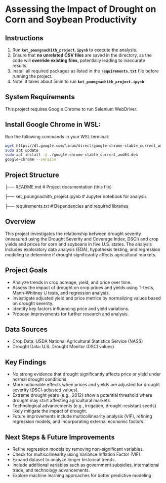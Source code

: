# Assessing the Impact of Drought on Corn and Soybean Productivity

## Instructions  
1. Run **`ket_poungnachith_project.ipynb`** to execute the analysis.  
2. Ensure that **no unrelated CSV files** are saved in the directory, as the code will **override existing files**, potentially leading to inaccurate results.  
3. Install all required packages as listed in the **`requirements.txt`** file before running the project.
4. Note: it takes about 5min to run **`ket_poungnachith_project.ipynb`**

## System Requirements
This project requires Google Chrome to run Selenium WebDriver.

## Install Google Chrome in WSL:
Run the following commands in your WSL terminal:

```bash
wget https://dl.google.com/linux/direct/google-chrome-stable_current_amd64.deb
sudo apt update
sudo apt install -y ./google-chrome-stable_current_amd64.deb
google-chrome --version
```

## Project Structure
├── README.md                        # Project documentation (this file)

├── ket_poungnachith_project.ipynb   # Jupyter notebook for analysis

├── requirements.txt                 # Dependencies and required libraries

## Overview
This project investigates the relationship between drought severity (measured using the Drought Severity and Coverage Index, DSCI) and crop yields and prices for corn and soybeans in five U.S. states. The analysis includes exploratory data analysis (EDA), hypothesis testing, and regression modeling to determine if drought significantly affects agricultural markets.

## Project Goals
* Analyze trends in crop acreage, yield, and price over time.
* Assess the impact of drought on crop prices and yields using T-tests, Mann-Whitney U tests, and regression analysis.
* Investigate adjusted yield and price metrics by normalizing values based on drought severity.
* Identify key factors influencing price and yield variations.
* Propose improvements for further research and analysis.

## Data Sources
* Crop Data: USDA National Agricultural Statistics Service (NASS)
* Drought Data: U.S. Drought Monitor (DSCI values)

## Key Findings
* No strong evidence that drought significantly affects price or yield under normal drought conditions.
* More noticeable effects when prices and yields are adjusted for drought severity (DSCI-adjusted values).
* Extreme drought years (e.g., 2012) show a potential threshold where drought may start affecting agricultural markets.
* Technological advancements (e.g., irrigation, drought-resistant seeds) likely mitigate the impact of drought.
* Future improvements include multicollinearity analysis (VIF), refining regression models, and incorporating external economic factors.

## Next Steps & Future Improvements
* Refine regression models by removing non-significant variables.
* Check for multicollinearity using Variance Inflation Factor (VIF).
* Expand dataset to analyze longer historical trends.
* Include additional variables such as government subsidies, international trade, and technology advancements.
* Explore machine learning approaches for better predictive modeling.
